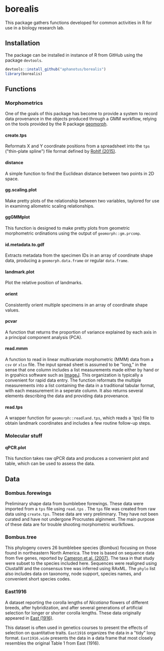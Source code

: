 # borealis

This package gathers functions developed for common activities in R 
for use in a biology research lab. 

## Installation

The package can be installed in instance of R from GitHub using the package `devtools`.

``` r
devtools::install_github("aphanotus/borealis")
library(borealis)
```

## Functions

### Morphometrics

One of the goals of this package has become to provide a system to record data provenance in the objects
produced through a GMM workflow, relying on the tools provided by the R package [geomorph](https://cran.r-project.org/web/packages/geomorph/index.html).

#### create.tps

Reformats X and Y coordinate positions from a spreadsheet into the `tps` ("thin-plate spline") file format defined by [Rohlf (2015)](https://doi.org/10.4404/hystrix-26.1-11264).

#### distance

A simple function to find the Euclidean distance between two points in 2D space.

#### gg.scaling.plot

Make pretty plots of the relationship between two variables, taylored for use in examinng
allometric scaling relationships.

#### ggGMMplot

This function is designed to make pretty plots from geometric morphometric ordinations using the output of `geomorph::gm.prcomp`.

#### id.metadata.to.gdf

Extracts metadata from the specimen IDs in an array of coordinate shape data, producing a `geomorph.data.frame` or regular `data.frame`.

#### landmark.plot

Plot the relative position of landmarks.

#### orient

Consistently orient multiple specimens in an array of coordinate shape values.

#### pcvar
 
A function that returns the proportion of variance explained by each axis in a principal component analysis (PCA).

#### read.mmm

A function to read in linear multivariate morphometric (MMM) data from a `csv` or `xlsx` file.
The input spread sheet is assumed to be "long," in the sense that one column includes a list measurements made either by hand or in grpahics software such as [ImageJ](https://imagej.net).
This organization is typically a convenient for rapid data entry.
The function reformats the multiple measurements into a list containing the data in a traditional tabular format, with each measurement in a seperate column. It also returns several elements
describing the data and providing data provenance.

#### read.tps

A wrapper function for `geomorph::readland.tps`, which reads a `tps} file to obtain landmark coordinates and includes a few routine follow-up steps.


### Molecular stuff

#### qPCR.plot

This function takes raw qPCR data and produces a convenient plot and table, which can be used to assess the data.


## Data

### Bombus.forewings

Preliminary shape data from bumblebee forewings. These data were imported from a
`tps` file using `read.tps` . The `tps` file was created from raw data using
`create.tps`. These data are very preliminary. They have not been curated and have not
undergone Procrustes alginment. The main purpose of these data are for trouble shooting
morphometric worlkflows.

### Bombus.tree

This phylogeny covers 26 bumblebee species (*Bombus*) focusing on those found in northeastern North America. The tree is based on sequence data from five genes, reported by [Cameron et al. (2007)](https://doi.org/10.1111/j.1095-8312.2007.00784.x). The taxa in that study were subset to the species included here. Sequences were realigned using ClustalW and the consensus tree was inferred using RAxML. The `phylo` list also includes data on taxonomy, node support, species names, and convenient short species codes.

### East1916

A dataset reporting the corolla lengths of *Nicotiana* flowers of different breeds, after hybridization, and after several generations of artificial selection for longer or shorter corolla lengths. These data originally appeared in [East (1916)](http://www.genetics.org/content/1/2/164/). 

This dataset is often used in genetics courses to present the effects of selection on quantitative traits. `East1916` organizes the data in a "tidy" long format. `East1916.wide` presents the data in a data frame that most closely resembles the original Table 1 from East (1916).






